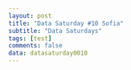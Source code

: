 ```yaml
---
layout: post
title: "Data Saturday #10 Sofia"
subtitle: "Data Saturdays"
tags: [test]
comments: false
data: datasaturday0010
---
```

